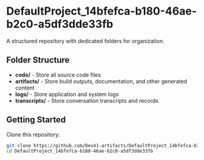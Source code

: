 # DefaultProject_14bfefca-b180-46ae-b2c0-a5df3dde33fb
A structured repository with dedicated folders for organization.

## Folder Structure

- **code/** - Store all source code files
- **artifacts/** - Store build outputs, documentation, and other generated content
- **logs/** - Store application and system logs
- **transcripts/** - Store conversation transcripts and records

## Getting Started

Clone this repository:
```bash
git clone https://github.com/Dev41-artifacts/DefaultProject_14bfefca-b180-46ae-b2c0-a5df3dde33fb
cd DefaultProject_14bfefca-b180-46ae-b2c0-a5df3dde33fb
```
